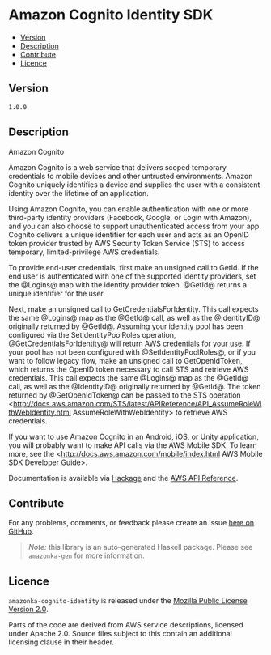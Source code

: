 # Amazon Cognito Identity SDK

* [Version](#version)
* [Description](#description)
* [Contribute](#contribute)
* [Licence](#licence)


## Version

`1.0.0`


## Description

Amazon Cognito

Amazon Cognito is a web service that delivers scoped temporary
credentials to mobile devices and other untrusted environments. Amazon
Cognito uniquely identifies a device and supplies the user with a
consistent identity over the lifetime of an application.

Using Amazon Cognito, you can enable authentication with one or more
third-party identity providers (Facebook, Google, or Login with Amazon),
and you can also choose to support unauthenticated access from your app.
Cognito delivers a unique identifier for each user and acts as an OpenID
token provider trusted by AWS Security Token Service (STS) to access
temporary, limited-privilege AWS credentials.

To provide end-user credentials, first make an unsigned call to GetId.
If the end user is authenticated with one of the supported identity
providers, set the @Logins@ map with the identity provider token.
@GetId@ returns a unique identifier for the user.

Next, make an unsigned call to GetCredentialsForIdentity. This call
expects the same @Logins@ map as the @GetId@ call, as well as the
@IdentityID@ originally returned by @GetId@. Assuming your identity pool
has been configured via the SetIdentityPoolRoles operation,
@GetCredentialsForIdentity@ will return AWS credentials for your use. If
your pool has not been configured with @SetIdentityPoolRoles@, or if you
want to follow legacy flow, make an unsigned call to GetOpenIdToken,
which returns the OpenID token necessary to call STS and retrieve AWS
credentials. This call expects the same @Logins@ map as the @GetId@
call, as well as the @IdentityID@ originally returned by @GetId@. The
token returned by @GetOpenIdToken@ can be passed to the STS operation
<http://docs.aws.amazon.com/STS/latest/APIReference/API_AssumeRoleWithWebIdentity.html AssumeRoleWithWebIdentity>
to retrieve AWS credentials.

If you want to use Amazon Cognito in an Android, iOS, or Unity
application, you will probably want to make API calls via the AWS Mobile
SDK. To learn more, see the
<http://docs.aws.amazon.com/mobile/index.html AWS Mobile SDK Developer Guide>.

Documentation is available via [Hackage](http://hackage.haskell.org/package/amazonka-cognito-identity)
and the [AWS API Reference](http://docs.aws.amazon.com/cognitoidentity/latest/APIReference/Welcome.html).


## Contribute

For any problems, comments, or feedback please create an issue [here on GitHub](https://github.com/brendanhay/amazonka/issues).

> _Note:_ this library is an auto-generated Haskell package. Please see `amazonka-gen` for more information.


## Licence

`amazonka-cognito-identity` is released under the [Mozilla Public License Version 2.0](http://www.mozilla.org/MPL/).

Parts of the code are derived from AWS service descriptions, licensed under Apache 2.0.
Source files subject to this contain an additional licensing clause in their header.
